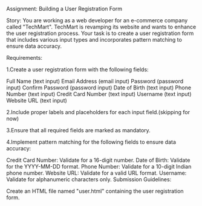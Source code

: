 Assignment: Building a User Registration Form

Story: You are working as a web developer for an e-commerce company called "TechMart". TechMart is revamping its website and wants to enhance the user registration process. Your task is to create a user registration form that includes various input types and incorporates pattern matching to ensure data accuracy.

Requirements:

1.Create a user registration form with the following fields:

Full Name (text input)
Email Address (email input)
Password (password input)
Confirm Password (password input)
Date of Birth (text input)
Phone Number (text input)
Credit Card Number (text input)
Username (text input)
Website URL (text input)

2.Include proper labels and placeholders for each input field.(skipping for now)

3.Ensure that all required fields are marked as mandatory.

4.Implement pattern matching for the following fields to ensure data accuracy:

Credit Card Number: Validate for a 16-digit number.
Date of Birth: Validate for the YYYY-MM-DD format.
Phone Number: Validate for a 10-digit Indian phone number.
Website URL: Validate for a valid URL format.
Username: Validate for alphanumeric characters only.
Submission Guidelines:

Create an HTML file named "user.html" containing the user registration form.